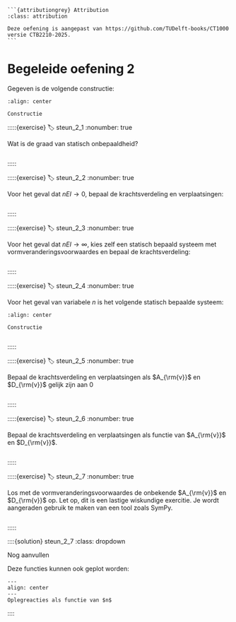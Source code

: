 ````{margin}
```{attributiongrey} Attribution
:class: attribution

Deze oefening is aangepast van https://github.com/TUDelft-books/CT1000 versie CTB2210-2025.
```
````

# Begeleide oefening 2

Gegeven is de volgende constructie:

```{figure} ./lesoefeningen_data/structure.svg
:align: center

Constructie
```

:::::{exercise}
:label: steun_2_1
:nonumber: true

Wat is de graad van statisch onbepaaldheid?

```{h5p} https://tudelft.h5p.com/content/1292654698994250327/embed
```

:::::

:::::{exercise}
:label: steun_2_2
:nonumber: true

Voor het geval dat $nEI \to 0$, bepaal de krachtsverdeling en verplaatsingen:

```{h5p} https://tudelft.h5p.com/content/1292654700974801967/embed
```

:::::

:::::{exercise}
:label: steun_2_3
:nonumber: true

Voor het geval dat $nEI \to \infty$, kies zelf een statisch bepaald systeem met vormveranderingsvoorwaardes en bepaal de krachtsverdeling:

```{h5p} https://tudelft.h5p.com/content/1292654703279142367/embed
```

:::::

:::::{exercise}
:label: steun_2_4
:nonumber: true

Voor het geval van variabele $n$ is het volgende statisch bepaalde systeem:

```{figure} ./lesoefeningen_data/SB.svg
:align: center

Constructie
```

```{h5p} https://tudelft.h5p.com/content/1292654763617550697/embed
```

:::::

:::::{exercise}
:label: steun_2_5
:nonumber: true

Bepaal de krachtsverdeling en verplaatsingen als $A_{\rm{v}}$ en $D_{\rm{v}}$ gelijk zijn aan 0

```{h5p} https://tudelft.h5p.com/content/1292654762901470137/embed
```

:::::

:::::{exercise}
:label: steun_2_6
:nonumber: true

Bepaal de krachtsverdeling en verplaatsingen als functie van $A_{\rm{v}}$ en $D_{\rm{v}}$.

```{h5p} https://tudelft.h5p.com/content/1292654774240819917/embed
```

:::::

:::::{exercise}
:label: steun_2_7
:nonumber: true

Los met de vormveranderingsvoorwaardes de onbekende $A_{\rm{v}}$ en $D_{\rm{v}}$ op. Let op, dit is een lastige wiskundige exercitie. Je wordt aangeraden gebruik te maken van een tool zoals SymPy.


```{h5p} https://tudelft.h5p.com/content/1292654782286977977/embed
```

:::::

::::{solution} steun_2_7
:class: dropdown

Nog aanvullen

Deze functies kunnen ook geplot worden:

```{figure} lesoefeningen_data/steunpuntszetting.svg
---
align: center
---
Oplegreacties als functie van $n$
```

::::